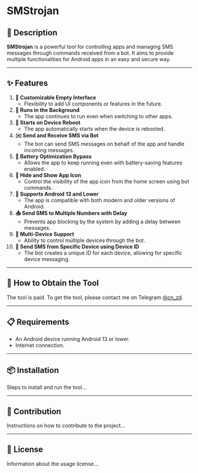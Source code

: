 # **SMStrojan**

## **📜 Description**
**SMStrojan** is a powerful tool for controlling apps and managing SMS messages through commands received from a bot. It aims to provide multiple functionalities for Android apps in an easy and secure way.

---

## **✨ Features**
1. **🎨 Customizable Empty Interface**
   - Flexibility to add UI components or features in the future.
2. **🔄 Runs in the Background**
   - The app continues to run even when switching to other apps.
3. **🔄 Starts on Device Reboot**
   - The app automatically starts when the device is rebooted.
4. **✉️ Send and Receive SMS via Bot**
   - The bot can send SMS messages on behalf of the app and handle incoming messages.
5. **🔋 Battery Optimization Bypass**
   - Allows the app to keep running even with battery-saving features enabled.
6. **👻 Hide and Show App Icon**
   - Control the visibility of the app icon from the home screen using bot commands.
7. **📱 Supports Android 13 and Lower**
   - The app is compatible with both modern and older versions of Android.
8. **📤 Send SMS to Multiple Numbers with Delay**
   - Prevents app blocking by the system by adding a delay between messages.
9. **📱 Multi-Device Support**
   - Ability to control multiple devices through the bot.
10. **📲 Send SMS from Specific Device using Device ID**
    - The bot creates a unique ID for each device, allowing for specific device messaging.

---

## **🔧 How to Obtain the Tool**
The tool is paid. To get the tool, please contact me on Telegram [@cn_zd](https://t.me/cn_zd).

---

## **📋 Requirements**
- An Android device running Android 13 or lower.
- Internet connection.

---

## **📦 Installation**
Steps to install and run the tool...

---

## **🤝 Contribution**
Instructions on how to contribute to the project...

---

## **📜 License**
Information about the usage license...
